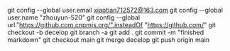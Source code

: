 git config --global user.email xiaotian712572@163.com
git config --global user.name "zhouyun-520"
git config --global url."https://github.com.cnpmjs.org/".insteadOf "https://github.com/"
git checkout -b decelop
git branch -a
git add .
git commit -m "finished markdown"
git checkout main
git merge decelop
git push origin main
